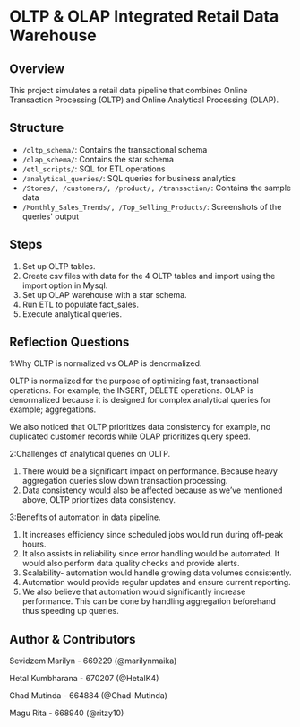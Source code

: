 
# OLTP & OLAP Integrated Retail Data Warehouse

## Overview
This project simulates a retail data pipeline that combines Online Transaction Processing (OLTP) and Online Analytical Processing (OLAP).

## Structure
- `/oltp_schema/`: Contains the transactional schema
- `/olap_schema/`: Contains the star schema
- `/etl_scripts/`: SQL for ETL operations
- `/analytical_queries/`: SQL queries for business analytics
- `/Stores/, /customers/, /product/, /transaction/`: Contains the sample data
- `/Monthly_Sales_Trends/, /Top_Selling_Products/`: Screenshots of the queries' output

## Steps
1. Set up OLTP tables.
2. Create csv files with data for the 4 OLTP tables and import using the import option in Mysql.
3. Set up OLAP warehouse with a star schema.
4. Run ETL to populate fact_sales.
5. Execute analytical queries.


## Reflection Questions
1:Why OLTP is normalized vs OLAP is denormalized.

  OLTP is normalized for the purpose of optimizing fast, transactional operations. For example; the INSERT, DELETE operations. OLAP is denormalized because it is designed for complex analytical queries for example; aggregations.

We also noticed that OLTP prioritizes data consistency for example, no duplicated customer records while OLAP prioritizes query speed.


2:Challenges of analytical queries on OLTP.

1. There would be a significant impact on performance. Because heavy aggregation queries slow down transaction processing. 
2. Data consistency would also be affected because as we’ve mentioned above, OLTP prioritizes data consistency.


3:Benefits of automation in data pipeline. 

1. It increases efficiency since scheduled jobs would run during off-peak hours.
2. It also assists in reliability since error handling would be automated. It would also perform data quality checks and provide alerts.
3. Scalability- automation would handle growing data volumes consistently.
4. Automation would provide regular updates and ensure current reporting.
5. We also believe that automation would significantly increase performance. This can be done by handling aggregation beforehand thus speeding up queries.


## Author & Contributors
Sevidzem Marilyn - 669229 (@marilynmaika) 

Hetal Kumbharana - 670207 (@HetalK4)

Chad Mutinda - 664884 (@Chad-Mutinda)

Magu Rita - 668940 (@ritzy10)
